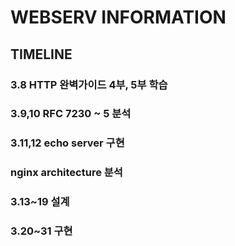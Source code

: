 # WEBSERV INFORMATION

## TIMELINE
### 3.8			HTTP 완벽가이드 4부, 5부 학습
### 3.9,10		RFC 7230 ~ 5 분석
### 3.11,12		echo server 구현
### 			nginx architecture 분석
### 3.13~19		설계
### 3.20~31		구현